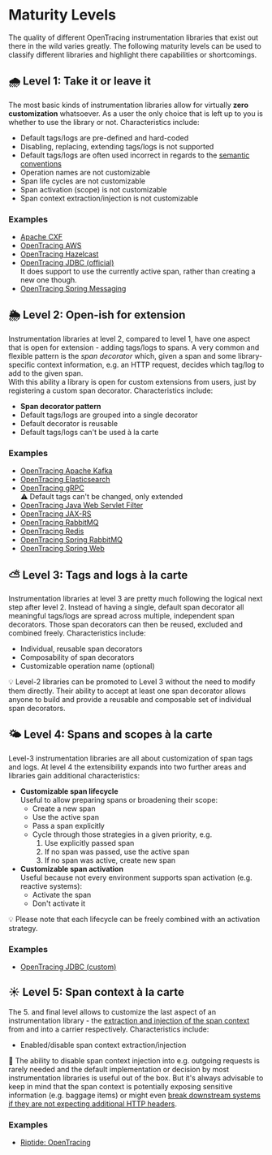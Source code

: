 # Maturity Levels

The quality of different OpenTracing instrumentation libraries that exist out there in the wild varies greatly. The following maturity levels can be used to classify different libraries and highlight there capabilities or shortcomings.

## 🌧️ Level 1: Take it or leave it

The most basic kinds of instrumentation libraries allow for virtually **zero customization** whatsoever. As a user the only choice that is left up to you is whether to use the library or not. Characteristics include:

- Default tags/logs are pre-defined and hard-coded
- Disabling, replacing, extending tags/logs is not supported
- Default tags/logs are often used incorrect in regards to the [semantic conventions](https://opentracing.io/specification/conventions/)
- Operation names are not customizable
- Span life cycles are not customizable
- Span activation (scope) is not customizable
- Span context extraction/injection is not customizable

### Examples

- [Apache CXF](http://cxf.apache.org/docs/using-opentracing.html)
- [OpenTracing AWS](https://github.com/opentracing-contrib/java-aws-sdk)
- [OpenTracing Hazelcast](https://github.com/opentracing-contrib/java-hazelcast)
- [OpenTracing JDBC (official)](https://github.com/opentracing-contrib/java-jdbc)  
  It does support to use the currently active span, rather than creating a new one though.
- [OpenTracing Spring Messaging](https://github.com/opentracing-contrib/java-spring-messaging)

## 🌦️ Level 2: Open-ish for extension

Instrumentation libraries at level 2, compared to level 1, have one aspect that is open for extension - adding tags/logs to spans. A very common and flexible pattern is the *span decorator* which, given a span and some library-specific context information, e.g. an HTTP request, decides which tag/log to add to the given span.  
With this ability a library is open for custom extensions from users, just by registering a custom span decorator. Characteristics include:

- **Span decorator pattern**
- Default tags/logs are grouped into a single decorator
- Default decorator is reusable
- Default tags/logs can't be used à la carte

### Examples

- [OpenTracing Apache Kafka](https://github.com/opentracing-contrib/java-kafka-client)
- [OpenTracing Elasticsearch](https://github.com/opentracing-contrib/java-elasticsearch-client)
- [OpenTracing gRPC](https://github.com/opentracing-contrib/java-grpc)  
  ⚠️ Default tags can't be changed, only extended
- [OpenTracing Java Web Servlet Filter](https://github.com/opentracing-contrib/java-web-servlet-filter)
- [OpenTracing JAX-RS](https://github.com/opentracing-contrib/java-jaxrs)
- [OpenTracing RabbitMQ](https://github.com/opentracing-contrib/java-rabbitmq-client)
- [OpenTracing Redis](https://github.com/opentracing-contrib/java-redis-client)
- [OpenTracing Spring RabbitMQ](https://github.com/opentracing-contrib/java-spring-rabbitmq)
- [OpenTracing Spring Web](https://github.com/opentracing-contrib/java-spring-web)

## ⛅ Level 3: Tags and logs à la carte

Instrumentation libraries at level 3 are pretty much following the logical next step after level 2. Instead of having a single, default span decorator all meaningful tags/logs are spread across multiple, independent span decorators. Those span decorators can then be reused, excluded and combined freely. Characteristics include:

- Individual, reusable span decorators
- Composability of span decorators
- Customizable operation name (optional)

💡 Level-2 libraries can be promoted to Level 3 without the need to modify them directly. Their ability to accept at least one span decorator allows anyone to build and provide a reusable and composable set of individual span decorators.

## 🌤️ Level 4: Spans and scopes à la carte

Level-3 instrumentation libraries are all about customization of span tags and logs. At level 4 the extensibility expands into two further areas and libraries gain additional characteristics:

- **Customizable span lifecycle**  
  Useful to allow preparing spans or broadening their scope:
  - Create a new span
  - Use the active span
  - Pass a span explicitly
  - Cycle through those strategies in a given priority, e.g.
    1. Use explicitly passed span
    2. If no span was passed, use the active span
    3. If no span was active, create new span
- **Customizable span activation**  
  Useful because not every environment supports span activation (e.g. reactive systems):
  - Activate the span
  - Don't activate it

💡 Please note that each lifecycle can be freely combined with an activation strategy.

### Examples

- [OpenTracing JDBC (custom)](../opentracing-jdbc)  

## ☀️ Level 5: Span context à la carte

The 5. and final level allows to customize the last aspect of an instrumentation library - the [extraction and injection of the span context](https://opentracing.io/guides/java/inject-extract/) from and into a carrier respectively. Characteristics include:

- Enabled/disable span context extraction/injection

🚨 The ability to disable span context injection into e.g. outgoing requests is rarely needed and the default implementation or decision by most instrumentation libraries is useful out of the box. But it's always advisable to keep in mind that the span context is potentially exposing sensitive information (e.g. baggage items) or might even [break downstream systems if they are not expecting additional HTTP headers](https://github.com/opentracing-contrib/java-aws-sdk/pull/14).

### Examples

- [Riptide: OpenTracing](https://github.com/zalando/riptide/tree/master/riptide-opentracing)
